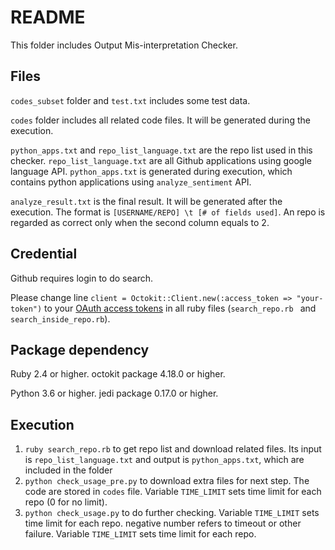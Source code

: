 # README

This folder includes Output Mis-interpretation Checker.

## Files

`codes_subset` folder and `test.txt` includes some test data.

`codes` folder includes all related code files. It will be generated during the execution.

`python_apps.txt` and `repo_list_language.txt` are the repo list used in this checker. `repo_list_language.txt` are all Github applications using google language API. `python_apps.txt` is generated during execution, which contains python applications using `analyze_sentiment` API.

`analyze_result.txt` is the final result. It will be generated after the execution. The format is `[USERNAME/REPO] \t [# of fields used]`. An repo is regarded as correct only when the second column equals to 2.


## Credential

Github requires login to do search.

Please change line `client = Octokit::Client.new(:access_token => "your-token")` to your [OAuth access tokens](http://developer.github.com/v3/oauth/) in all ruby files (`search_repo.rb ` and `search_inside_repo.rb`). 

## Package dependency

Ruby 2.4 or higher. octokit package 4.18.0 or higher.

Python 3.6 or higher. jedi package 0.17.0 or higher.

## Execution

1. `ruby search_repo.rb` to get repo list and download related files. Its input is `repo_list_language.txt` and output is `python_apps.txt`, which are included in the folder
2. `python check_usage_pre.py` to download extra files for next step. The code are stored in `codes` file. Variable `TIME_LIMIT` sets time limit for each repo (0 for no limit).
3. `python check_usage.py` to do further checking. Variable `TIME_LIMIT` sets time limit for each repo. negative number refers to timeout or other failure. Variable `TIME_LIMIT` sets time limit for each repo.
